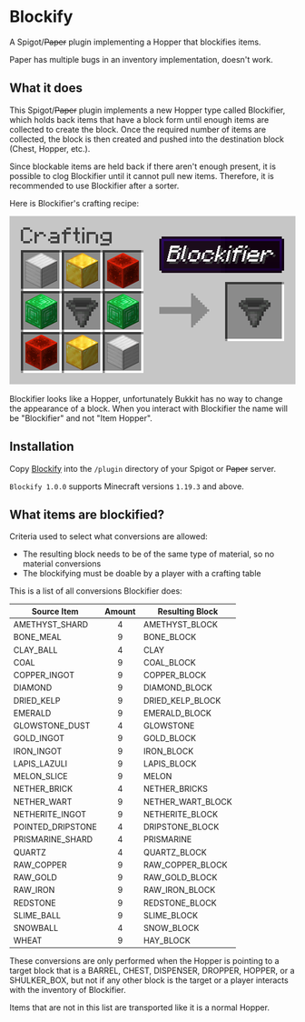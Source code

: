 # Blockify

A Spigot/~~Paper~~ plugin implementing a Hopper that blockifies items.

Paper has multiple bugs in an inventory implementation, doesn't work.

## What it does

This Spigot/~~Paper~~ plugin implements a new Hopper type called Blockifier, which holds back items that have a block form until enough items are collected to create the block. Once the required number of items are collected, the block is then created and pushed into the destination block (Chest, Hopper, etc.).

Since blockable items are held back if there aren't enough present, it is possible to clog Blockifier until it cannot pull new items. Therefore, it is recommended to use Blockifier after a sorter.

Here is Blockifier's crafting recipe:

![Blockifier Recipe](recipe.png 'Blockifier Recipe')

Blockifier looks like a Hopper, unfortunately Bukkit has no way to change the appearance of a block. When you interact with Blockifier the name will be "Blockifier" and not "Item Hopper".

## Installation

Copy [Blockify](raw/main/target/Blockify-1.0.0.jar) into the `/plugin` directory of your Spigot or ~~Paper~~ server.

`Blockify 1.0.0` supports Minecraft versions `1.19.3` and above.

## What items are blockified?

Criteria used to select what conversions are allowed:

-   The resulting block needs to be of the same type of material, so no material conversions
-   The blockifying must be doable by a player with a crafting table

This is a list of all conversions Blockifier does:

| Source Item       | Amount | Resulting Block   |
| ----------------- | :----: | ----------------- |
| AMETHYST_SHARD    |   4    | AMETHYST_BLOCK    |
| BONE_MEAL         |   9    | BONE_BLOCK        |
| CLAY_BALL         |   4    | CLAY              |
| COAL              |   9    | COAL_BLOCK        |
| COPPER_INGOT      |   9    | COPPER_BLOCK      |
| DIAMOND           |   9    | DIAMOND_BLOCK     |
| DRIED_KELP        |   9    | DRIED_KELP_BLOCK  |
| EMERALD           |   9    | EMERALD_BLOCK     |
| GLOWSTONE_DUST    |   4    | GLOWSTONE         |
| GOLD_INGOT        |   9    | GOLD_BLOCK        |
| IRON_INGOT        |   9    | IRON_BLOCK        |
| LAPIS_LAZULI      |   9    | LAPIS_BLOCK       |
| MELON_SLICE       |   9    | MELON             |
| NETHER_BRICK      |   4    | NETHER_BRICKS     |
| NETHER_WART       |   9    | NETHER_WART_BLOCK |
| NETHERITE_INGOT   |   9    | NETHERITE_BLOCK   |
| POINTED_DRIPSTONE |   4    | DRIPSTONE_BLOCK   |
| PRISMARINE_SHARD  |   4    | PRISMARINE        |
| QUARTZ            |   4    | QUARTZ_BLOCK      |
| RAW_COPPER        |   9    | RAW_COPPER_BLOCK  |
| RAW_GOLD          |   9    | RAW_GOLD_BLOCK    |
| RAW_IRON          |   9    | RAW_IRON_BLOCK    |
| REDSTONE          |   9    | REDSTONE_BLOCK    |
| SLIME_BALL        |   9    | SLIME_BLOCK       |
| SNOWBALL          |   4    | SNOW_BLOCK        |
| WHEAT             |   9    | HAY_BLOCK         |

These conversions are only performed when the Hopper is pointing to a target block that is a BARREL, CHEST, DISPENSER, DROPPER, HOPPER, or a SHULKER_BOX, but not if any other block is the target or a player interacts with the inventory of Blockifier.

Items that are not in this list are transported like it is a normal Hopper.
